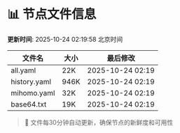 # 📊 节点文件信息

**更新时间**: 2025-10-24 02:19:58 北京时间

| 文件名 | 大小 | 最后修改 |
|--------|------|----------|
| all.yaml | 22K | 2025-10-24 02:19 |
| history.yaml | 946K | 2025-10-24 02:19 |
| mihomo.yaml | 32K | 2025-10-24 02:19 |
| base64.txt | 19K | 2025-10-24 02:19 |

> 🔄 文件每30分钟自动更新，确保节点的新鲜度和可用性
